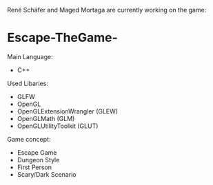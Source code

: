 René Schäfer and Maged Mortaga are currently working on the game:
# Escape-TheGame-
Main Language:
- C++

Used Libaries:
- GLFW
- OpenGL
- OpenGLExtensionWrangler (GLEW)
- OpenGLMath (GLM)
- OpenGLUtilityToolkit (GLUT)

Game concept:
- Escape Game
- Dungeon Style
- First Person
- Scary/Dark Scenario
